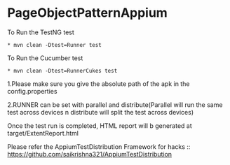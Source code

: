 # PageObjectPatternAppium

To Run the TestNG test

    * mvn clean -Dtest=Runner test
    

To Run the Cucumber test

    * mvn clean -Dtest=RunnerCukes test
    

1.Please make sure you give the absolute path of the apk in the config.properties

2.RUNNER can be set with parallel and distribute(Parallel will run the same test across devices n distribute will split the test across devices)


Once the test run is completed, HTML report will b generated at target/ExtentReport.html

Please refer the AppiumTestDistribution Framework for hacks :: https://github.com/saikrishna321/AppiumTestDistribution

